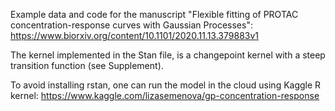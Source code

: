 Example data and code for the manuscript "Flexible fitting of PROTAC concentration-response curves with Gaussian Processes": https://www.biorxiv.org/content/10.1101/2020.11.13.379883v1

The kernel implemented in the Stan file, is a changepoint kernel with a steep transition function (see Supplement).

To avoid installing rstan, one can run the model in the cloud using Kaggle R kernel: https://www.kaggle.com/lizasemenova/gp-concentration-response
